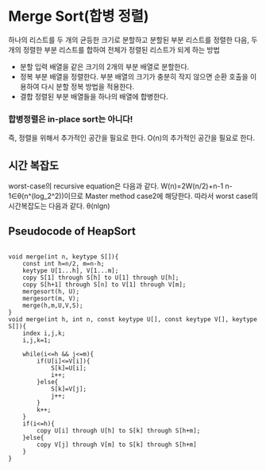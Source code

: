 # Merge Sort(합병 정렬)
하나의 리스트를 두 개의 균등한 크기로 분할하고 분할된 부분 리스트를 정렬한 다음, 두 개의 정렬한 부분 리스트를 합하여 전체가 정렬된 리스트가 되게 하는 방법

- 분할
입력 배열을 같은 크기의 2개의 부분 배열로 분할한다.
- 정복
부분 배열을 정렬한다. 부분 배열의 크기가 충분히 작지 않으면 순환 호출을 이용하여 다시 분할 정복 방법을 적용한다.
- 결합
정렬된 부분 배열들을 하나의 배열에 합병한다.

### 합병정렬은 in-place sort는 아니다!
즉, 정렬을 위해서 추가적인 공간을 필요로 한다. O(n)의 추가적인 공간을 필요로 한다. 

## 시간 복잡도
worst-case의 recursive equation은 다음과 같다.
W(n)=2W(n/2)+n-1
n-1∈θ(n^(log_2^2))이므로 Master method case2에 해당한다.
따라서 worst case의 시간복잡도는 다음과 같다.
θ(nlgn)

## Pseudocode of HeapSort
<pre><code>
void merge(int n, keytype S[]){
    const int h=n/2, m=n-h;
    keytype U[1...h], V[1...m];
    copy S[1] through S[h] to U[1] through U[h];
    copy S[h+1] through S[n] to V[1] through V[m];
    mergesort(h, U);
    mergesort(m, V);
    merge(h,m,U,V,S);
}
void merge(int h, int n, const keytype U[], const keytype V[], keytype S[]){
    index i,j,k;
    i,j,k=1;
    
    while(i<=h && j<=m){
        if(U[i]<=V[i]){
            S[k]=U[i];
            i++;
        }else{
            S[k]=V[j];
            j++;
        }
        k++;
    }
    if(i<=h){
        copy U[i] through U[h] to S[k] through S[h+m];
    }else{
        copy V[j] through V[m] to S[k] through S[h+m]
    }
}
</code></pre>

